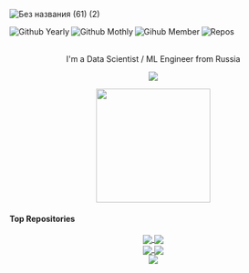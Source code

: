 ![Без названия (61) (2)](https://github.com/Omegon226/Omegon226/assets/69383841/960ab5ec-8f41-41fe-b7a7-5092527eaf99)

<div align="center">
  <img title="Github Yearly commits" alt="Github Yearly" align="left" src="https://badges.strrl.dev/years/Omegon226?style=flat&color=blueviolet&logo=github" />
  <img title="Github Yearly commits" alt="Github Mothly" align="left" src="https://badges.strrl.dev/commits/monthly/Omegon226?style=flat&color=blueviolet" />
  <img title="Gihub Member" alt="Gihub Member" align="left" src="https://badges.strrl.dev/contributions/all/Omegon226?color=blueviolet" />
  <img title="Repos" alt="Repos" align="left" src="https://badges.strrl.dev/repos/Omegon226?style=flat&color=blueviolet" /> 
</div>

<br />
<br />

<p align="center">
  I'm a Data Scientist / ML Engineer from Russia
</p>

<p align="center">
  <a href="https://skillicons.dev">
    <img src="https://skillicons.dev/icons?i=py,cs,r,git,gitlab,tensorflow,pytorch,fastapi,bots,regex,postgres,visualstudio,idea&theme=dark" />
  </a>
</p>

<div align="center">
  <a href="#">
    <img height="200em" src="https://github-readme-stats.vercel.app/api/top-langs/?username=Omegon226&layout=compact&langs_count=8&theme=radical&hide_border=true" />
  </a>
</div>

#### Top Repositories

<div align="center">
  <a href="https://github.com/Omegon226/Service_Time_Series_Model_Creator">
    <img align="center" src="https://github-readme-stats.vercel.app/api/pin/?username=Omegon226&repo=Service_Time_Series_Model_Creator&theme=radical&hide_border=true" />
  </a>
  <a href="https://github.com/Omegon226/Crypto_Analyzatron">
    <img align="center" src="https://github-readme-stats.vercel.app/api/pin/?username=Omegon226&repo=Crypto_Analyzatron&theme=radical&hide_border=true" />
  </a>
</div>
<div align="center">
  <a href="https://github.com/Omegon226/ML_Models_Hyperparameters_Optimization">
    <img align="center" src="https://github-readme-stats.vercel.app/api/pin/?username=Omegon226&repo=ML_Models_Hyperparameters_Optimization&theme=radical&hide_border=true" />
  </a>
  <a href="https://github.com/Omegon226/Continual_Learning_With_EWC-F">
    <img align="center" src="https://github-readme-stats.vercel.app/api/pin/?username=Omegon226&repo=Continual_Learning_With_EWC-F&theme=radical&hide_border=true" />
  </a>
</div>
<div align="center">
  <a href="https://github.com/Omegon226/OddEven">
    <img align="center" src="https://github-readme-stats.vercel.app/api/pin/?username=Omegon226&repo=OddEven&theme=radical&hide_border=true" />
  </a>
</div>





